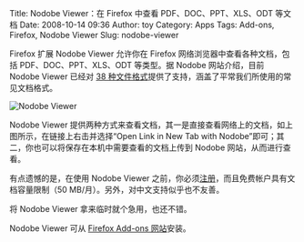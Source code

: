 Title: Nodobe Viewer：在 Firefox 中查看 PDF、DOC、PPT、XLS、ODT 等文档
Date: 2008-10-14 09:36
Author: toy
Category: Apps
Tags: Add-ons, Firefox, Nodobe Viewer
Slug: nodobe-viewer

Firefox 扩展 Nodobe Viewer 允许你在 Firefox
网络浏览器中查看各种文档，包括 PDF、DOC、PPT、XLS、ODT 等类型。据 Nodobe
网站介绍，目前 Nodobe Viewer 已经对 [38
种文件格式](http://vuzit.com/help/general#document_types)提供了支持，涵盖了平常我们所使用的常见文档格式。

![Nodobe Viewer](http://i.linuxtoy.org/i/2008/10/nodobe.png)

Nodobe Viewer
提供两种方式来查看文档，其一是直接查看网络上的文档，如上图所示，在链接上右击并选择“Open
Link in New Tab with
Nodobe”即可；其二，你也可以将保存在本机中需要查看的文档上传到 Nodobe
网站，从而进行查看。

有点遗憾的是，在使用 Nodobe Viewer
之前，你必须[注册](http://vuzit.com/)，而且免费帐户具有文档容量限制（50
MB/月）。另外，对中文支持似乎也不友善。

将 Nodobe Viewer 拿来临时就个急用，也还不错。

Nodobe Viewer 可从 [Firefox Add-ons
网站](https://addons.mozilla.org/en-US/firefox/addon/8910)安装。
